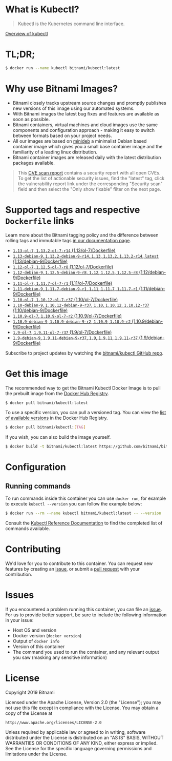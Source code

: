 
# What is Kubectl?

> Kubectl is the Kubernetes command line interface.

[Overview of kubectl](https://kubernetes.io/docs/reference/kubectl/overview/)

# TL;DR;

```bash
$ docker run --name kubectl bitnami/kubectl:latest
```

# Why use Bitnami Images?

* Bitnami closely tracks upstream source changes and promptly publishes new versions of this image using our automated systems.
* With Bitnami images the latest bug fixes and features are available as soon as possible.
* Bitnami containers, virtual machines and cloud images use the same components and configuration approach - making it easy to switch between formats based on your project needs.
* All our images are based on [minideb](https://github.com/bitnami/minideb) a minimalist Debian based container image which gives you a small base container image and the familiarity of a leading linux distribution.
* Bitnami container images are released daily with the latest distribution packages available.


> This [CVE scan report](https://quay.io/repository/bitnami/kubectl?tab=tags) contains a security report with all open CVEs. To get the list of actionable security issues, find the "latest" tag, click the vulnerability report link under the corresponding "Security scan" field and then select the "Only show fixable" filter on the next page.

# Supported tags and respective `Dockerfile` links

Learn more about the Bitnami tagging policy and the difference between rolling tags and immutable tags [in our documentation page](https://docs.bitnami.com/containers/how-to/understand-rolling-tags-containers/).


* [`1.13-ol-7`, `1.13.2-ol-7-r14` (1.13/ol-7/Dockerfile)](https://github.com/bitnami/bitnami-docker-kubectl/blob/1.13.2-ol-7-r14/1.13/ol-7/Dockerfile)
* [`1.13-debian-9`, `1.13.2-debian-9-r14`, `1.13`, `1.13.2`, `1.13.2-r14`, `latest` (1.13/debian-9/Dockerfile)](https://github.com/bitnami/bitnami-docker-kubectl/blob/1.13.2-debian-9-r14/1.13/debian-9/Dockerfile)
* [`1.12-ol-7`, `1.12.5-ol-7-r8` (1.12/ol-7/Dockerfile)](https://github.com/bitnami/bitnami-docker-kubectl/blob/1.12.5-ol-7-r8/1.12/ol-7/Dockerfile)
* [`1.12-debian-9`, `1.12.5-debian-9-r8`, `1.12`, `1.12.5`, `1.12.5-r8` (1.12/debian-9/Dockerfile)](https://github.com/bitnami/bitnami-docker-kubectl/blob/1.12.5-debian-9-r8/1.12/debian-9/Dockerfile)
* [`1.11-ol-7`, `1.11.7-ol-7-r1` (1.11/ol-7/Dockerfile)](https://github.com/bitnami/bitnami-docker-kubectl/blob/1.11.7-ol-7-r1/1.11/ol-7/Dockerfile)
* [`1.11-debian-9`, `1.11.7-debian-9-r1`, `1.11`, `1.11.7`, `1.11.7-r1` (1.11/debian-9/Dockerfile)](https://github.com/bitnami/bitnami-docker-kubectl/blob/1.11.7-debian-9-r1/1.11/debian-9/Dockerfile)
* [`1.10-ol-7`, `1.10.12-ol-7-r37` (1.10/ol-7/Dockerfile)](https://github.com/bitnami/bitnami-docker-kubectl/blob/1.10.12-ol-7-r37/1.10/ol-7/Dockerfile)
* [`1.10-debian-9`, `1.10.12-debian-9-r37`, `1.10`, `1.10.12`, `1.10.12-r37` (1.10/debian-9/Dockerfile)](https://github.com/bitnami/bitnami-docker-kubectl/blob/1.10.12-debian-9-r37/1.10/debian-9/Dockerfile)
* [`1.10.9-ol-7`, `1.10.9-ol-7-r2` (1.10.9/ol-7/Dockerfile)](https://github.com/bitnami/bitnami-docker-kubectl/blob/1.10.9-ol-7-r2/1.10.9/ol-7/Dockerfile)
* [`1.10.9-debian-9`, `1.10.9-debian-9-r2`, `1.10.9`, `1.10.9-r2` (1.10.9/debian-9/Dockerfile)](https://github.com/bitnami/bitnami-docker-kubectl/blob/1.10.9-debian-9-r2/1.10.9/debian-9/Dockerfile)
* [`1.9-ol-7`, `1.9.11-ol-7-r37` (1.9/ol-7/Dockerfile)](https://github.com/bitnami/bitnami-docker-kubectl/blob/1.9.11-ol-7-r37/1.9/ol-7/Dockerfile)
* [`1.9-debian-9`, `1.9.11-debian-9-r37`, `1.9`, `1.9.11`, `1.9.11-r37` (1.9/debian-9/Dockerfile)](https://github.com/bitnami/bitnami-docker-kubectl/blob/1.9.11-debian-9-r37/1.9/debian-9/Dockerfile)

Subscribe to project updates by watching the [bitnami/kubectl GitHub repo](https://github.com/bitnami/bitnami-docker-kubectl).

# Get this image

The recommended way to get the Bitnami Kubectl Docker Image is to pull the prebuilt image from the [Docker Hub Registry](https://hub.docker.com/r/bitnami/kubectl).

```bash
$ docker pull bitnami/kubectl:latest
```

To use a specific version, you can pull a versioned tag. You can view the [list of available versions](https://hub.docker.com/r/bitnami/kubectl/tags/) in the Docker Hub Registry.

```bash
$ docker pull bitnami/kubectl:[TAG]
```

If you wish, you can also build the image yourself.

```bash
$ docker build -t bitnami/kubectl:latest https://github.com/bitnami/bitnami-docker-kubectl.git
```

# Configuration

## Running commands

To run commands inside this container you can use `docker run`, for example to execute `kubectl --version` you can follow the example below:

```bash
$ docker run --rm --name kubectl bitnami/kubectl:latest -- --version
```

Consult the [Kubectl Reference Documentation](https://kubernetes.io/docs/reference/generated/kubectl/kubectl-commands) to find the completed list of commands available.

# Contributing

We'd love for you to contribute to this container. You can request new features by creating an [issue](https://github.com/bitnami/bitnami-docker-kubectl/issues), or submit a [pull request](https://github.com/bitnami/bitnami-docker-kubectl/pulls) with your contribution.

# Issues

If you encountered a problem running this container, you can file an [issue](https://github.com/bitnami/bitnami-docker-kubectl/issues). For us to provide better support, be sure to include the following information in your issue:

- Host OS and version
- Docker version (`docker version`)
- Output of `docker info`
- Version of this container
- The command you used to run the container, and any relevant output you saw (masking any sensitive information)

# License

Copyright 2019 Bitnami

Licensed under the Apache License, Version 2.0 (the "License");
you may not use this file except in compliance with the License.
You may obtain a copy of the License at

    http://www.apache.org/licenses/LICENSE-2.0

Unless required by applicable law or agreed to in writing, software
distributed under the License is distributed on an "AS IS" BASIS,
WITHOUT WARRANTIES OR CONDITIONS OF ANY KIND, either express or implied.
See the License for the specific language governing permissions and
limitations under the License.
